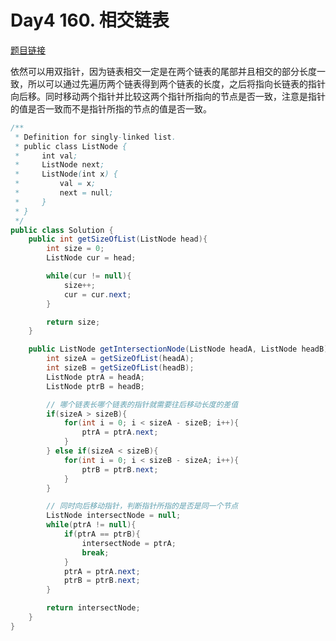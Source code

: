 # Day4 160. 相交链表

[题目链接](https://leetcode.cn/problems/intersection-of-two-linked-lists/)

依然可以用双指针，因为链表相交一定是在两个链表的尾部并且相交的部分长度一致，所以可以通过先遍历两个链表得到两个链表的长度，之后将指向长链表的指针向后移。同时移动两个指针并比较这两个指针所指向的节点是否一致，注意是指针的值是否一致而不是指针所指的节点的值是否一致。

```java
/**
 * Definition for singly-linked list.
 * public class ListNode {
 *     int val;
 *     ListNode next;
 *     ListNode(int x) {
 *         val = x;
 *         next = null;
 *     }
 * }
 */
public class Solution {
    public int getSizeOfList(ListNode head){
        int size = 0;
        ListNode cur = head;

        while(cur != null){
            size++;
            cur = cur.next;
        }

        return size;
    }

    public ListNode getIntersectionNode(ListNode headA, ListNode headB) {
        int sizeA = getSizeOfList(headA);
        int sizeB = getSizeOfList(headB);
        ListNode ptrA = headA;
        ListNode ptrB = headB;

        // 哪个链表长哪个链表的指针就需要往后移动长度的差值
        if(sizeA > sizeB){
            for(int i = 0; i < sizeA - sizeB; i++){
                ptrA = ptrA.next;
            }
        } else if(sizeA < sizeB){
            for(int i = 0; i < sizeB - sizeA; i++){
                ptrB = ptrB.next;
            }
        }

        // 同时向后移动指针，判断指针所指的是否是同一个节点
        ListNode intersectNode = null; 
        while(ptrA != null){
            if(ptrA == ptrB){
                intersectNode = ptrA;
                break;
            }
            ptrA = ptrA.next;
            ptrB = ptrB.next;
        }

        return intersectNode;
    }
}
```